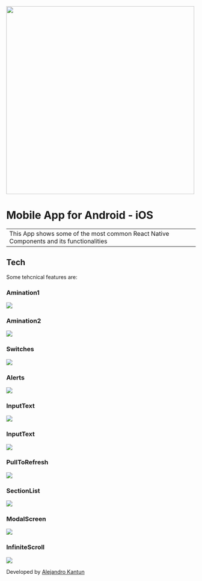 <img src="https://alejandrokantun.github.io/RNComponentsImages/MainMenu.jpg" width="500">

# Mobile App for Android - iOS

<table>
<tr>
<td>
  This App shows some of the most common React Native Components and its functionalities
</td>
</tr>
</table>

## Tech
Some tehcnical features are:


### Amination1

[![](https://alejandrokantun.github.io/RNComponentsImages/Amination1.gif)](https://alejandrokantun.github.io/RNComponentsImages/Amination1.gif)

### Amination2

[![](https://alejandrokantun.github.io/RNComponentsImages/MainMenu.jpg)](https://alejandrokantun.github.io/RNComponentsImages/Amination2.mp4)

### Switches

[![](https://alejandrokantun.github.io/RNComponentsImages/Switches.gif)](https://alejandrokantun.github.io/RNComponentsImages/Switches.mp4)

### Alerts 

[![](https://alejandrokantun.github.io/RNComponentsImages/Alerts.gif)](https://alejandrokantun.github.io/RNComponentsImages/Alerts.mp4)

### InputText

[![](https://alejandrokantun.github.io/RNComponentsImages/InputText.gif)](https://alejandrokantun.github.io/RNComponentsImages/InputText.mp4)

### InputText

[![](https://alejandrokantun.github.io/RNComponentsImages/InputText.gif)](https://alejandrokantun.github.io/RNComponentsImages/InputText.mp4)

### PullToRefresh

[![](https://alejandrokantun.github.io/RNComponentsImages/PullToRefresh.gif)](https://alejandrokantun.github.io/RNComponentsImages/PullToRefresh.mp4)

### SectionList

[![](https://alejandrokantun.github.io/RNComponentsImages/SectionList.gif)](https://alejandrokantun.github.io/RNComponentsImages/SectionList.mp4)

### ModalScreen

[![](https://alejandrokantun.github.io/RNComponentsImages/ModalScreen.gif)](https://alejandrokantun.github.io/RNComponentsImages/ModalScreen.mp4)

### InfiniteScroll

[![](https://alejandrokantun.github.io/RNComponentsImages/MainMenu.jpg)](https://alejandrokantun.github.io/RNComponentsImages/InfiniteScroll.mp4)



Developed by [Alejandro Kantun](https://github.com/AlejandroKantun)
